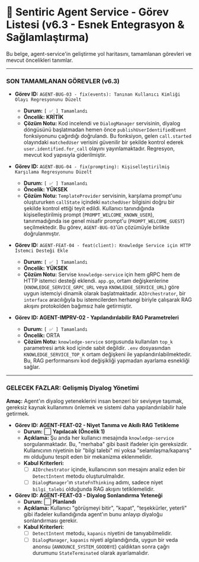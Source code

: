 # 🧠 Sentiric Agent Service - Görev Listesi (v6.3 - Esnek Entegrasyon & Sağlamlaştırma)

Bu belge, agent-service'in geliştirme yol haritasını, tamamlanan görevleri ve mevcut öncelikleri tanımlar.

---
### **SON TAMAMLANAN GÖREVLER (v6.3)**

*   **Görev ID:** `AGENT-BUG-03 - fix(events): Tanınan Kullanıcı Kimliği Olayı Regresyonunu Düzelt`
    *   **Durum:** `[ ✅ ] Tamamlandı`
    *   **Öncelik:** **KRİTİK**
    *   **Çözüm Notu:** Kod incelendi ve `DialogManager` servisinin, diyalog döngüsünü başlatmadan hemen önce `publishUserIdentifiedEvent` fonksiyonunu çağırdığı doğrulandı. Bu fonksiyon, gelen `call.started` olayındaki `matchedUser` verisini güvenilir bir şekilde kontrol ederek `user.identified.for_call` olayını yayınlamaktadır. Regresyon, mevcut kod yapısıyla giderilmiştir.

*   **Görev ID:** `AGENT-BUG-04 - fix(prompting): Kişiselleştirilmiş Karşılama Regresyonunu Düzelt`
    *   **Durum:** `[ ✅ ] Tamamlandı`
    *   **Öncelik:** **YÜKSEK**
    *   **Çözüm Notu:** `TemplateProvider` servisinin, karşılama prompt'unu oluştururken `callState` içindeki `matchedUser` bilgisini doğru bir şekilde kontrol ettiği teyit edildi. Kullanıcı tanındığında kişiselleştirilmiş prompt (`PROMPT_WELCOME_KNOWN_USER`), tanınmadığında ise genel misafir prompt'u (`PROMPT_WELCOME_GUEST`) seçilmektedir. Bu görev, `AGENT-BUG-03`'ün çözümüyle birlikte doğrulanmıştır.

*   **Görev ID:** `AGENT-FEAT-04 - feat(client): Knowledge Service için HTTP İstemci Desteği Ekle`
    *   **Durum:** `[ ✅ ] Tamamlandı`
    *   **Öncelik:** **YÜKSEK**
    *   **Çözüm Notu:** Servise `knowledge-service` için hem gRPC hem de HTTP istemci desteği eklendi. `app.go`, ortam değişkenlerine (`KNOWLEDGE_SERVICE_GRPC_URL` veya `KNOWLEDGE_SERVICE_URL`) göre uygun istemciyi dinamik olarak başlatmaktadır. `AIOrchestrator`, bir `interface` aracılığıyla bu istemcilerden herhangi biriyle çalışarak RAG akışını protokolden bağımsız hale getirmiştir.

*   **Görev ID: AGENT-IMPRV-02 - Yapılandırılabilir RAG Parametreleri**
    *   **Durum:** `[ ✅ ] Tamamlandı`
    *   **Öncelik:** ORTA
    *   **Çözüm Notu:** `knowledge-service` sorgusunda kullanılan `top_k` parametresi artık kod içinde sabit değildir. `.env` dosyasından `KNOWLEDGE_SERVICE_TOP_K` ortam değişkeni ile yapılandırılabilmektedir. Bu, RAG performansını kod değişikliği yapmadan ayarlama esnekliği sağlar.

---
### **GELECEK FAZLAR: Gelişmiş Diyalog Yönetimi**

**Amaç:** Agent'ın diyalog yeteneklerini insan benzeri bir seviyeye taşımak, gereksiz kaynak kullanımını önlemek ve sistemi daha yapılandırılabilir hale getirmek.

-   **Görev ID: AGENT-FEAT-02 - Niyet Tanıma ve Akıllı RAG Tetikleme**
    -   **Durum:** ⬜ **Yapılacak (Öncelik 1)**
    -   **Açıklama:** Şu anda her kullanıcı mesajında `knowledge-service` sorgulanmaktadır. Bu, "merhaba" gibi basit ifadeler için gereksizdir. Kullanıcının niyetinin bir "bilgi talebi" mi yoksa "selamlaşma/kapanış" mı olduğunu tespit eden bir mekanizma eklenmelidir.
    -   **Kabul Kriterleri:**
        -   [ ] `AIOrchestrator` içinde, kullanıcının son mesajını analiz eden bir `DetectIntent` metodu oluşturulmalıdır.
        -   [ ] `DialogManager`'ın `stateFnThinking` adımı, sadece niyet `bilgi_talebi` olduğunda RAG akışını tetiklemelidir.

-   **Görev ID: AGENT-FEAT-03 - Diyalog Sonlandırma Yeteneği**
    -   **Durum:** ⬜ **Planlandı**
    -   **Açıklama:** Kullanıcı "görüşmeyi bitir", "kapat", "teşekkürler, yeterli" gibi ifadeler kullandığında agent'ın bunu anlayıp diyaloğu sonlandırması gerekir.
    -   **Kabul Kriterleri:**
        -   [ ] `DetectIntent` metodu, `kapanis` niyetini de tanıyabilmelidir.
        -   [ ] `DialogManager`, `kapanis` niyeti algılandığında, uygun bir veda anonsu (`ANNOUNCE_SYSTEM_GOODBYE`) çaldıktan sonra çağrı durumunu `StateTerminated` olarak ayarlamalıdır.